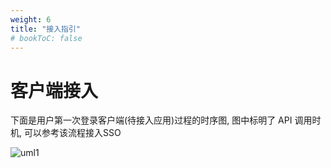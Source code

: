```yaml
---
weight: 6
title: "接入指引"
# bookToC: false
---
```


# 客户端接入

下面是用户第一次登录客户端(待接入应用)过程的时序图, 图中标明了 API 调用时机, 可以参考该流程接入SSO

![uml1](https://raw.githubusercontent.com/llaoj/oauth2nsso/master/docs/uml1.png)

> 